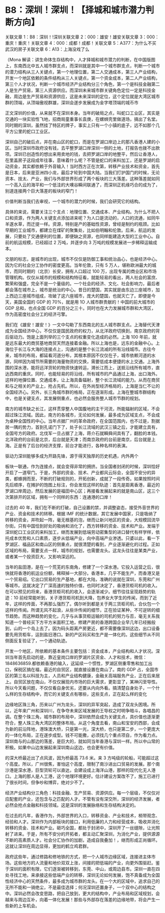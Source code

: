 # B8：深圳！深圳！【择城和城市潜力判断方向】

关联文章 1：B8：深圳！!深圳关联文章 2：000：雄安！雄安关联文章 3：000：重庆！重庆！关联文章 4：000：成都！成都！关联文章 5：A377：为什么不买武汉的房子关联文章 6：A13：上海没戏了么

（Mona 解读：讲生命体生存结构中，人才择城和城市潜力的判断，在中国版图上，东南西北中五人城市群支点，而深圳就是其中一个城市群支点，判断一个城市的潜力结构从三人关键点，第一个地理位置，第二人交通成本，第三人产业结构，开发一个地区依赖的条件结构从三人关键点，第一个资金成本，第二人产业结构，第三个人才状况，判断一个城市经济产业结构分三个角色，第一个是科技金融第二人是生产贸易，第三人资源供应。而深圳未来城市群关键角色定位一定是科技金融，周边是生产贸易和资源供应，这是未来深圳的定位，这个定位就是大湾区城市群的顶端，从顶端傲视群雄，深圳会遂步发展成为金字塔顶端的城币市

正文深圳的价值，从来就不在深圳本身。当年的破局之点，叫蛇口工业区，其实是交通的一块实验性飞地，招商局童重事长袁庚，在螺蛳壳里做道场，搞出了名堂。同时期的深圳，虽然挂了特区的牌子，事实上只有一个小镇的底子，远不如那个几平方公里的蛇口工业区。

深圳自己的破后点，并在南山区的蛇口，而是在罗湖口岸边上的那凡香港人建的小区。当时深圳市政府没有钱，去平整罗湖口岸深圳一侧的土地，打报告也拨不出款项。深圳已创造性的想出来用卖地的钱，去把罗湖口岸的地整平，然后让香港人，在里盖房子这段成年往事，意味着什么呢？不管是蛇口的来料加工，还是罗湖的启动资金，其实都依赖于外音输入！当时西方正在次第，转移产业技术和资金，首先是日本，后来是亚洲四小龙，最后才轮到中国大陆。当我们打护国门的时候，无论资本、技太、产业，我们与外部世界形成了两个板块的三大落差。这种落差就如同一个高入云的海平和一个低洼的大噢谷瞬间联通了，而深圳正机缘巧合的成为了，别道连接两个巨大落差的板块的窄门！

价值判断当我们去审视，一个城市的潜力的时候，我们会研究它的结构。

具体的来说，需要关注三个支点：地理位置、交通成本、产业结构。为什么不把人口和资源，作为两人关键支点添加进来呢？为人口是流动的，人口的流通，如同牛羊遂水草，而迁提一样。资源，特别是产的基础性资源，曾经是制约的瓶颈。比如早期的工业城市，都建立在煤矿的聚集处，比如伯明翰和伦敦。后来，航运的发展，只要处了交通便利的位置，即便缺之资源，也同样能建造大型的工业中心。自前的航运规模，已经超过 2 万吨，并逐步向 3 万吨的规模发展进一步稀释运输成本。

文朋的标志，是城市的出现，城市不仅仅是防御工事和统治品心，也是经济中心。因为它的社会分工协作的密度更高。当年伦敦，只有 5 万人，堪称欧洲最大的城市，而同时期的（北京）长安，拥有人口超过 100 万，出现专属的商业区和市场管理机构。仅仅从城市的规模和结构特征看，就能轻易的看出，两人社会的富庶、繁荣和强盛，完全不是一个量级的。一个社会的经济、文化、社会影响力，最后者都会落在城市上，城市是统治的中心。昔日的楚国，其实就是由东边三座城市，加上西边三座城市组成，攻破了这六座城市，庞大的楚国，也就灭亡了。即便是今天，美国全国的 GDP 的 70%，就是用 1O 人城市群贵献的！中国的前大城市的 GDP 总和，也点全国 GDP 的百分之三十。同时也在大力发展城市群和大湾区，作为高密度社会分工的经济弓擎。

我们在《雄安！雄安！》一文中勾勒了东西南北的五人城市群支点。上海替代天津成为全国经济中心，不仅仅是国民政府的权力，从北洋政府切换到，南京政府的背后驱动力。饱是上面列举的三个支点的权重变化造成的必然。上海 100 年前，就是远东最大的商贸基地商贸天然连接着金融。所以上海也是，远东的金融中心。上海位于长江与大海的连接点上，沟通的是整个长江流减的所有沿线城市。古往今来，城市的布局，都延看河道分布，其根本原因不仅仅在子，城市依赖河道的水源，同样因为城节所需要的海量物资的交换，需要低成本便捷的水上交通。上海外围的深水港，能将远洋货轮的物资快速转运，溯长江而上，送抵沿线所有城市，直达西南的重庆。同时，也能轻易的将沿线，所有城市的产品通过上海，出口海外。这样的地彈位置、交通成本，让上海具备辐射，整个长江流域的能力。从而在商贸和与之相关的产业上，抢占先机。所以，在外尚型经济格局的，上海是当仁不让的全国经济心。另外，长三角城市群的格局，正在逐渐形成。上海在整城市群结构中，也是关键支点，其发展侧重点，也必然会服务整人城市节群的规划。

南方的城市缺之长江，这样贯穿整人中国腹地的主干河流，所能辐射的区域，不会超过珠江流域。因此，南方的各城市，无论如何发展，最多成为区域支点，不会成为桌种全国性的中心。当年点据厂州的革命政府，在全国范围内，也不过是，割据居一隅的势力，首到孔诺门下了，处子长江流域的武汉三镇之后，才能建立具有，全国号方的政府。北伐军一旦占据了上海，蒋介石就瞬舜间具有了，翻脸的本钱。北洋政府的台前是北京，后台就是天津；而南京政府的台前是南京，后台就是上海。正是有了后台的经济支撑，前台才能进行，各种名样的表演。

驱动力深圳能够多成为开路先锋，源于得天独厚的历史机遇，内外两个

板块一联通，作为连接点，就会变得非常的拥挤。当全国者封闭的时候，深圳恰好开启了一道窄门。于是，外部的资金、技术、产业都风云际会，全国不安分的异类，都蜂拥而至，不断的打破规则的，开拓创新，成就了一段传奇。如果按照时间先后顺序，在摊护的饱图上标注，你会发现这样的轨迹：首先是距离香港，最近的罗湖口岸周边，然后发展的是福田中心区；再接看发展起来的就是南山区，这三个次第排开的区域，拥有一个同样的东西：连通港的口岸！

过去的 40 年，我们在不断的打破，自己设置的禁，并调整姿态，接受外音世界的产业、资金和技术的转移。根据 IMF 的统计数据，其它发展中国家，只是吸纳了转移的资金，并吹起一阵，毫无根基的泡，继而让新兴地区的资金，大规模回流华尔街。只有中国恰到好处的吸纳和消化了，西方转移的资金、技术和产业。发端于深圳蛇口工业区的来料加工，继而发展到低端劳动密集型的进口替代有样学样，依托成本优势和人口素质，逐步从低端产业，向中高端产业渗透。只婆以此，看一下罗湖区、福品区和南山区的侧重点，就很清楚的看到，产业逐渐避化的过程。正如区域的布局，需要支点一样，城市的规划，也需要龙头。这龙头往往是某类产业，或者某一个投资巨大，又影响深远的。

当年的盐田港，是在一个荒芜的东南角，修建了一个深水港。它投入运营之后，很快就将香港的航运业份额，稀释掉一大部分。香港本，几乎不能生产，而香港又是一个贸易绍。它出口贸易的生产基地，都在大陆，准确的说就在深圳，东莞和广州等城市。这就决定了广深高速的独特价值，也同时决定了，香港货柜司机的收入。在可以预见的将来，香港货柜司机的收入，会逐渐减少。细节往往呈现趋势的轨迹：10 前经常能听到，关子港货柜司机到大降，包养女大学生的传闻，而到了近年，这样的传面，不再那么强烈了。偶尔听到都是关于两三货柜司机，合伙包一个这样的传闻。所谓无风不起浪，从些许传闻的细节，正在验证某种，不可逆转的细节趋势。而这种趋势的变化，几乎与从事货柜运输的司机的努力与否，毫无关系我知道一个普经买下方平方米面积工地，修建产房的香港跨国企业早几年已经搬般到，山的一个岛上去了。因为码头距离产房更近，都不需要像深圳这边，出口设备要先用货柜车，运到盐旧港口。新的产区码买和生产是一体化的。这些细节从不同侧面反复验证了，一个通动轨迹。

开发一个地区，所依赖的基本条件主要包括：资金成本，产业结构和人才状况。深圳当年首先启动的是，靠近皇岗口岸的罗湖片区资金、人才和技术，微信：1848636859.都依赖香港的输入，这延续一个惯性，罗湖区侧重零售和加工出口，保税区搞在福，最近的自贸区，就直接设置在南山了。南的 GDP 占，全国市区的第三名以科技为主，人员和产业结构健康，金融关高端服务产业，正在后来居上。自贸区放在南山，不仅仅展现内市场的巨大需求，更彰显了，某神闪至导性。所以今天看问题，不仅仅看自身优劣，还要从内向外看。搞清楚自身处子，一个什么样的生存结构中，而它的关键支点有哪些，这些支点，正在起么样的变化

边缘地区珠三角，历来以广州为龙头，深圳的异军突起，造成了双龙头困境。所以，近年来广州和深圳川，在争夺未来区域发展的王导权之时明争暗斗，各唱昌的调。在整个珠三角，城市群的布局中，深圳依然会成为关键支点，具价值也逐渐更符合，整人珠三角大湾区的整体布局。从这个角度去看，南山和宝安的西部，会成为新的前沿阵地，港珠澳大桥，只是第一光，深大桥，也只是第二步，一个更庞大的一体化布局，正在遂步成型。钱不可能撒，必须找几个重点项自，作为看力点。深圳南与的山那边的落差，是巨大的，就如同当年香港与深圳一样。所以中山常的积极。如果中山边发展起来深圳南山这边，也会更有价值。

的深大桥最近出了点风波，因为桥最高 73.6 米。来 3 方吨级的轮船，可能超过这个高度。所以，广州很焦，害怕这个高度，限制了南沙进出口贸易的发展。那个南沙港是深水港，巨型货轮可以直达，会建设成上海洋山港，那样的现代化无人港口。上海的那人是人工港，这个地理环境更好。估计建设方案改不了，施工已进行了很长时间，但争吵和博弈，绝对少不了。

经济产业结构分三角色：科技金融、生产贸易、资源供应。每一个层级，不仅仅对应配套的产业，还包含与之匹配的人才。不管有没有深交所，深圳的经济发展，者必然会抢点金融和科技领域。这是深圳的发展脉络和生存结构决定的。

在过去的凡年，香港作为，外部世界的入口，转移资金、产业和技术，梢带观念、经验和人才。深圳作为内部板块的接口，利用低廉的人力和经营成本，吸收并消化转移的资金、技术和产业。砸巧全国，都处于封闭中，深圳开了一丝缝隙，让光照射了进来。于是，所有不安分的开拓者，都主动汇聚深圳，为消化产业，提供源源不断的高素质人才。社会分汇协作的加剧，造成自我叠加！，继而形成正尚循环。这就让深圳在周边显得，更加的鹤立鸡君群。

政府这些年，通过修路和修地铁的方式，把一个人城市边缘区域，连接进主体市场。这些地方的人流量和地价双双上涨，间接的把低端的产业，向更外围驱赶。鉴于深圳的面积有限，它们逐渐被转移到，东莞、中山，或周边县市。深圳一直在四处寻找工地，来承接这些低端产业的转移，深圳无论如何发展，饱不真备成为全国性经济中心的天然条件，最多成为城市群的龙头。在一个大的区域中，追求自己的无所不能和一骑绝尘，不是最佳选择；何况深圳还置身子，一个双中心的结构之中。深圳必然会改变思路，把自己放到，更大的结构中，产业布局和区域规划，会越来与周边互补，向着一体化发展！那些与外部存在落差的边缘地带，将会产生一些新的上车机会。